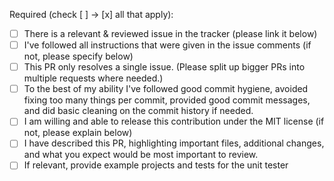 Required (check [ ] -> [x] all that apply):

- [ ] There is a relevant & reviewed issue in the tracker (please link it below)
- [ ] I've followed all instructions that were given in the issue comments (if not, please specify below)
- [ ] This PR only resolves a single issue. (Please split up bigger PRs into multiple requests where needed.)
- [ ] To the best of my ability I've followed good commit hygiene, avoided fixing too many things per commit, provided good commit messages, and did basic cleaning on the commit history if needed.
- [ ] I am willing and able to release this contribution under the MIT license (if not, please explain below)
- [ ] I have described this PR, highlighting important files, additional changes, and what you expect would be most important to review.
- [ ] If relevant, provide example projects and tests for the unit tester
